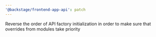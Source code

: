 ```yaml
---
'@backstage/frontend-app-api': patch
---
```


Reverse the order of API factory initialization in order to make sure that overrides from modules take priority
